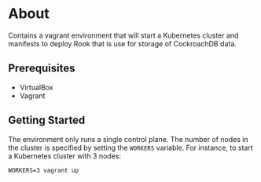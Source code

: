 # About

Contains a vagrant environment that will start a Kubernetes cluster and manifests to deploy  Rook that is use for storage of CockroachDB data.

## Prerequisites
- VirtualBox
- Vagrant

## Getting Started

The environment only runs a single control plane. The number of nodes in the cluster is specified by setting the `WORKERS` variable. For instance, to start a Kubernetes cluster with 3 nodes:

```
WORKERS=3 vagrant up
```